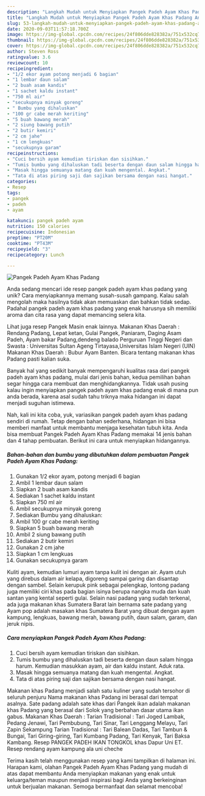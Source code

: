 ```yaml
---
description: "Langkah Mudah untuk Menyiapkan Pangek Padeh Ayam Khas Padang Anti Gagal"
title: "Langkah Mudah untuk Menyiapkan Pangek Padeh Ayam Khas Padang Anti Gagal"
slug: 53-langkah-mudah-untuk-menyiapkan-pangek-padeh-ayam-khas-padang-anti-gagal
date: 2020-09-03T11:57:18.700Z
image: https://img-global.cpcdn.com/recipes/24f806dde828382a/751x532cq70/pangek-padeh-ayam-khas-padang-foto-resep-utama.jpg
thumbnail: https://img-global.cpcdn.com/recipes/24f806dde828382a/751x532cq70/pangek-padeh-ayam-khas-padang-foto-resep-utama.jpg
cover: https://img-global.cpcdn.com/recipes/24f806dde828382a/751x532cq70/pangek-padeh-ayam-khas-padang-foto-resep-utama.jpg
author: Steven Ross
ratingvalue: 3.6
reviewcount: 10
recipeingredient:
- "1/2 ekor ayam potong menjadi 6 bagian"
- "1 lembar daun salam"
- "2 buah asam kandis"
- "1 sachet kaldu instant"
- "750 ml air"
- "secukupnya minyak goreng"
- " Bumbu yang dihaluskan"
- "100 gr cabe merah keriting"
- "5 buah bawang merah"
- "2 siung bawang putih"
- "2 butir kemiri"
- "2 cm jahe"
- "1 cm lengkuas"
- "secukupnya garam"
recipeinstructions:
- "Cuci bersih ayam kemudian tiriskan dan sisihkan."
- "Tumis bumbu yang dihaluskan tadi beserta dengan daun salam hingga harum. Kemudian masukkan ayam, air dan kaldu instant. Aduk rata."
- "Masak hingga semuanya matang dan kuah mengental. Angkat."
- "Tata di atas piring saji dan sajikan bersama dengan nasi hangat."
categories:
- Resep
tags:
- pangek
- padeh
- ayam

katakunci: pangek padeh ayam 
nutrition: 150 calories
recipecuisine: Indonesian
preptime: "PT20M"
cooktime: "PT43M"
recipeyield: "3"
recipecategory: Lunch

---
```



![Pangek Padeh Ayam Khas Padang](https://img-global.cpcdn.com/recipes/24f806dde828382a/751x532cq70/pangek-padeh-ayam-khas-padang-foto-resep-utama.jpg)

Anda sedang mencari ide resep pangek padeh ayam khas padang yang unik? Cara menyiapkannya memang susah-susah gampang. Kalau salah mengolah maka hasilnya tidak akan memuaskan dan bahkan tidak sedap. Padahal pangek padeh ayam khas padang yang enak harusnya sih memiliki aroma dan cita rasa yang dapat memancing selera kita.

Lihat juga resep Pangek Masin enak lainnya. Makanan Khas Daerah : Rendang Padang, Lepat ketan, Gulai Pangek, Paniaram, Daging Asam Padeh, Ayam bakar Padang,dendeng balado Perguruan Tinggi Negeri dan Swasta : Universitas Sultan Ageng Tirtayasa,Universitas Islam Negeri (UIN) Makanan Khas Daerah : Bubur Ayam Banten. Bicara tentang makanan khas Padang pasti kalian suka.

Banyak hal yang sedikit banyak mempengaruhi kualitas rasa dari pangek padeh ayam khas padang, mulai dari jenis bahan, kedua pemilihan bahan segar hingga cara membuat dan menghidangkannya. Tidak usah pusing kalau ingin menyiapkan pangek padeh ayam khas padang enak di mana pun anda berada, karena asal sudah tahu triknya maka hidangan ini dapat menjadi suguhan istimewa.


Nah, kali ini kita coba, yuk, variasikan pangek padeh ayam khas padang sendiri di rumah. Tetap dengan bahan sederhana, hidangan ini bisa memberi manfaat untuk membantu menjaga kesehatan tubuh kita. Anda bisa membuat Pangek Padeh Ayam Khas Padang memakai 14 jenis bahan dan 4 tahap pembuatan. Berikut ini cara untuk menyiapkan hidangannya.

<!--inarticleads1-->

##### Bahan-bahan dan bumbu yang dibutuhkan dalam pembuatan Pangek Padeh Ayam Khas Padang:

1. Gunakan 1/2 ekor ayam, potong menjadi 6 bagian
1. Ambil 1 lembar daun salam
1. Siapkan 2 buah asam kandis
1. Sediakan 1 sachet kaldu instant
1. Siapkan 750 ml air
1. Ambil secukupnya minyak goreng
1. Sediakan  Bumbu yang dihaluskan:
1. Ambil 100 gr cabe merah keriting
1. Siapkan 5 buah bawang merah
1. Ambil 2 siung bawang putih
1. Sediakan 2 butir kemiri
1. Gunakan 2 cm jahe
1. Siapkan 1 cm lengkuas
1. Gunakan secukupnya garam


Kuliti ayam, kemudian lumuri ayam tanpa kulit ini dengan air. Ayam utuh yang direbus dalam air kelapa, digoreng sampai garing dan disantap dengan sambel. Selain kerupuk pink sebagai pelengkap, lontong padang juga memiliki ciri khas pada bagian isinya berupa nangka muda dan kuah santan yang kental seperti gulai. Selain nasi padang yang sudah terkenal, ada juga makanan khas Sumatera Barat lain bernama sate padang yang Ayam pop adalah masakan khas Sumatera Barat yang dibuat dengan ayam kampung, lengkuas, bawang merah, bawang putih, daun salam, garam, dan jeruk nipis. 

<!--inarticleads2-->

##### Cara menyiapkan Pangek Padeh Ayam Khas Padang:

1. Cuci bersih ayam kemudian tiriskan dan sisihkan.
1. Tumis bumbu yang dihaluskan tadi beserta dengan daun salam hingga harum. Kemudian masukkan ayam, air dan kaldu instant. Aduk rata.
1. Masak hingga semuanya matang dan kuah mengental. Angkat.
1. Tata di atas piring saji dan sajikan bersama dengan nasi hangat.


Makanan khas Padang menjadi salah satu kuliner yang sudah tersohor di seluruh penjuru Nama makanan khas Padang ini berasal dari tempat asalnya. Sate padang adalah sate khas dari Pangek ikan adalah makanan khas Padang yang berasal dari Solok yang berbahan dasar utama ikan gabus. Makanan Khas Daerah : Tarian Tradisional : Tari Joged Lambak, Pedang Jenawi, Tari Pembubung, Tari Sinar, Tari Lenggang Melayu, Tari Zapin Sekampung Tarian Tradisional : Tari Balean Dadas, Tari Tambun &amp; Bungai, Tari Giring-giring, Tari Kumbang Padang, Tari Kenyak, Tari Baksa Kambang. Resep PANGEK PADEH IKAN TONGKOL khas Dapur Uni ET. Resep rendang ayam kampung ala uni cheche 

Terima kasih telah menggunakan resep yang kami tampilkan di halaman ini. Harapan kami, olahan Pangek Padeh Ayam Khas Padang yang mudah di atas dapat membantu Anda menyiapkan makanan yang enak untuk keluarga/teman maupun menjadi inspirasi bagi Anda yang berkeinginan untuk berjualan makanan. Semoga bermanfaat dan selamat mencoba!

